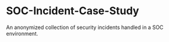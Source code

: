 # SOC-Incident-Case-Study
An anonymized collection of security incidents handled in a SOC environment.
